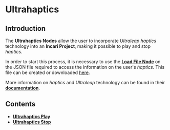 # Ultrahaptics

## Introduction

The **Ultrahaptics Nodes** allow the user to incorporate *Ultraleap* *haptics* technology into an **Incari Project**, making it possible to play and stop *haptics*.

In order to start this process, it is necessary to use the [**Load File Node**](../../io/loadfile.md) on the JSON file required to access the information on the user's *haptics*. This file can be created or downloaded [here](https://developer.ultrahaptics.com/downloads/sensation-editor/). 

More information on *haptics* and *Ultraleap* technology can be found in their [**documentation**](https://docs.ultraleap.com/).

## Contents

* [**Ultrahaptics Play**](ultrahapticsplay.md)
* [**Ultrahaptics Stop**](ultrahapticsstop.md)